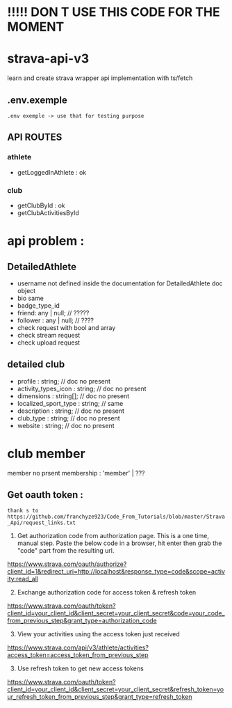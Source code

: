 # !!!!! DON T USE THIS CODE FOR THE MOMENT

# strava-api-v3
learn and create strava wrapper api implementation with ts/fetch

## .env.exemple
`.env exemple -> use that for testing purpose`

## API ROUTES
### athlete
* getLoggedInAthlete : ok

### club
* getClubById : ok
* getClubActivitiesById

# api problem :
## DetailedAthlete
* username not defined inside the documentation for DetailedAthlete doc object
* bio same
* badge_type_id
* friend: any | null; // ?????
* follower : any | null; // ????
* check request with bool and array
* check stream request
* check upload request


## detailed club
* profile : string; // doc no present
* activity_types_icon : string; // doc no present
* dimensions : string[]; // doc no present
* localized_sport_type : string; // same
* description : string; // doc no present
* club_type : string; // doc no present
* website : string; // doc no present

# club member
member no prsent
membership : 'member' | ???

## Get oauth token :

`thank s to https://github.com/franchyze923/Code_From_Tutorials/blob/master/Strava_Api/request_links.txt`

1) Get authorization code from authorization page. This is a one time, manual step. 
Paste the below code in a browser, hit enter then grab the "code" part from the resulting url. 

https://www.strava.com/oauth/authorize?client_id=1&redirect_uri=http://localhost&response_type=code&scope=activity:read_all


2) Exchange authorization code for access token & refresh token

https://www.strava.com/oauth/token?client_id=your_client_id&client_secret=your_client_secret&code=your_code_from_previous_step&grant_type=authorization_code


3) View your activities using the access token just received

https://www.strava.com/api/v3/athlete/activities?access_token=access_token_from_previous_step

3) Use refresh token to get new access tokens

https://www.strava.com/oauth/token?client_id=your_client_id&client_secret=your_client_secret&refresh_token=your_refresh_token_from_previous_step&grant_type=refresh_token
